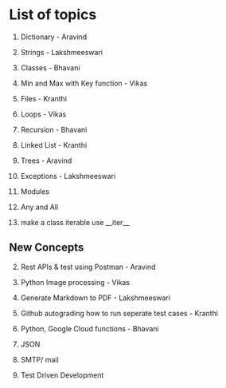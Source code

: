 # List of topics

1. Dictionary  - Aravind
2. Strings  - Lakshmeeswari
3. Classes  - Bhavani
6. Min and Max with Key function  - Vikas
7. Files  - Kranthi 
8. Loops  -  Vikas
10. Recursion  - Bhavani
11. Linked List - Kranthi 
12. Trees  - Aravind
13. Exceptions - Lakshmeeswari

4. Modules  
5. Any and All 
9. make a class iterable use \_\_iter\_\_  

## New Concepts

2. Rest APIs & test using Postman - Aravind
3. Python Image processing   - Vikas
5. Generate Markdown to PDF  - Lakshmeeswari
7. Github autograding how to run seperate test cases  - Kranthi 
8. Python, Google Cloud functions - Bhavani


1. JSON 
4. SMTP/ mail 
6. Test Driven Development  
